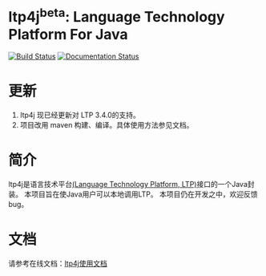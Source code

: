 ltp4j<sup>beta</sup>: Language Technology Platform For Java
============================================

[![Build Status](https://travis-ci.org/HIT-SCIR/ltp4j.svg?branch=integrate-test)](https://travis-ci.org/HIT-SCIR/ltp4j)
[![Documentation Status](https://readthedocs.org/projects/ltp/badge/?version=latest)](http://ltp4j.readthedocs.org/en/neoltp4j/?badge=neoltp4j)

# 更新

1. ltp4j 现已经更新对 LTP 3.4.0的支持。
2. 项目改用 maven 构建、编译。具体使用方法参见文档。

# 简介

ltp4j是语言技术平台[(Language Technology Platform, LTP)](https://github.com/HIT-SCIR/ltp)接口的一个Java封装。
本项目旨在使Java用户可以本地调用LTP。
本项目仍在开发之中，欢迎反馈bug。

# 文档

请参考在线文档：[ltp4j使用文档](http://ltp4j.readthedocs.io)

